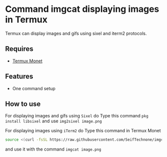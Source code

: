 # Command imgcat displaying images in Termux
Termux can display images and gifs using sixel and iterm2 protocols.

## Requires
+ [Termux Monet](https://github.com/KitsunedFox/termux-monet/releases)

## Features
+ One command setup

## How to use
For displaying images and gifs using `Sixel`
do Type this command
```pkg install libsixel```
and use `img2sixel image.png`

For displaying images using `iTerm2`
do Type this command in Termux Monet
```bash
source <(curl -fsSL https://raw.githubusercontent.com/SeifTechnone/imgcat/main/imgcat.sh)
```
and use it with the command `imgcat image.png`